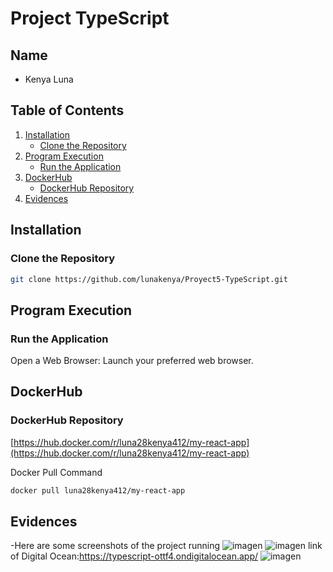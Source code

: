 # Project TypeScript

## Name

- Kenya Luna

## Table of Contents

1. [Installation](#installation)
   - [Clone the Repository](#clone-the-repository)
2. [Program Execution](#program-execution)
   - [Run the Application](#run-the-application)
3. [DockerHub](#dockerhub)
   - [DockerHub Repository](#dockerhub-repository)
4. [Evidences](#evidences)

## Installation
### Clone the Repository

```sh
git clone https://github.com/lunakenya/Proyect5-TypeScript.git
```

## Program Execution
### Run the Application

Open a Web Browser: Launch your preferred web browser.


## DockerHub
### DockerHub Repository

[https://hub.docker.com/r/luna28kenya412/my-react-app](https://hub.docker.com/r/luna28kenya412/my-react-app)

Docker Pull Command
```sh
docker pull luna28kenya412/my-react-app
```

## Evidences
-Here are some screenshots of the project running 
![imagen](https://github.com/user-attachments/assets/f0a6046b-4777-4fb9-a878-1061e67bcf2a)
![imagen](https://github.com/user-attachments/assets/a0ed6077-a67e-47de-b1b2-499f5158b741)
link of Digital Ocean:https://typescript-ottf4.ondigitalocean.app/
![imagen](https://github.com/user-attachments/assets/b2447114-d571-4ba5-a625-0dd7e21fd1cc)



